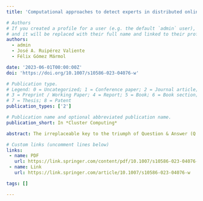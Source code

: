 ```yaml
---
title: 'Computational approaches to detect experts in distributed online communities: a case study on Reddit'

# Authors
# If you created a profile for a user (e.g. the default `admin` user), write the username (folder name) here
# and it will be replaced with their full name and linked to their profile.
authors:
  - admin
  - José A. Ruipérez Valiente
  - Félix Gómez Mármol

date: '2023-06-01T00:00:00Z'
doi: 'https://doi.org/10.1007/s10586-023-04076-w'

# Publication type.
# Legend: 0 = Uncategorized; 1 = Conference paper; 2 = Journal article;
# 3 = Preprint / Working Paper; 4 = Report; 5 = Book; 6 = Book section;
# 7 = Thesis; 8 = Patent
publication_types: ['2']

# Publication name and optional abbreviated publication name.
publication_short: In *Cluster Computing*

abstract: The irreplaceable key to the triumph of Question & Answer (Q & A) platforms is their users providing high-quality answers to the challenging questions posted across various topics of interest. From more than a decade, the expert finding problem attracted much attention in information retrieval research. Based on the encountered gaps in the expert identification across several Q & A portals, we inspect the feasibility of identifying data science experts in Reddit. Our method is based on the manual coding results where two data science experts labelled not only expert and non-expert comments, but also out-of-scope comments, which is a novel contribution to the literature, enabling the identification of more groups of comments across web portals. We present a semi-supervised approach which combines 1113 labelled comments with 100,226 unlabelled comments during training. We proved that it is possible to develop models that can identify expert, non-expert and out-of-scope comments peaking the AUC score at 0.93, accuracy at 0.83, MAE at 0.15 degrees and R2 score at 0.69. The proposed model uses the activity behaviour of every user, including Natural Language Processing (NLP), crowdsourced and user feature sets. We conclude that the NLP and user feature sets contribute the most to the better identification of these three classes. It means that this method can generalise well within the domain. Finally, we make a novel contribution by presenting different types of users in Reddit, which opens many future research directions.

# Custom links (uncomment lines below)
links:
 - name: PDF
   url: https://link.springer.com/content/pdf/10.1007/s10586-023-04076-w.pdf
 - name: Link
   url: https://link.springer.com/article/10.1007/s10586-023-04076-w

tags: []

---
```


